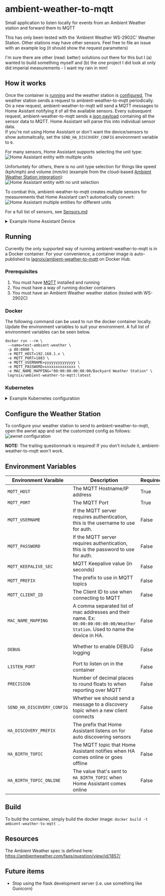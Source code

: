 # ambient-weather-to-mqtt

Small application to listen locally for events from an Ambient Weather station and forward them to MQTT

This has only been tested with the 'Ambient Weather WS-2902C' Weather Station. Other stations may have other sensors. Feel free to file an issue with an example log (it should show the request parameters)

I'm sure there are other (read: better) solutions out there for this but I (a) wanted to build something myself and (b) the one project I did look at only did imperial measurements - I want my rain in mm!

## How it works

Once the container is [running](#running) and the weather station is [configured](#configure-the-weather-station), The weather station sends a request to ambient-weather-to-mqtt periodically. On a new request, ambient-weather-to-mqtt will send a MQTT messages to Home Asistant notifying it of all the available sensors. Every subsequent request, ambient-weather-to-mqtt sends a [json payload](/docs/Example%20JSON%20payload.md) containing all the sensor data to MQTT. Home Assistant will parse this into individual sensor data.    
If you're not using Home Assistant or don't want the device/sensors to show automaitcally, set the `SEND_HA_DISCOVERY_CONFIG` environment variable to `0`.

For many sensors, Home Assistant supports selecting the unit type:    
![Home Assistant entity with multiple units](https://github.com/klagroix/ambient-weather-to-mqtt/blob/main/docs/images/ha-unit-select.png?raw=true)

Unfortuntely for others, there is no unit type selection for things like speed (kph/mph) and volume (mm/in) (example from the cloud-based [Ambient Weather Station integration](https://www.home-assistant.io/integrations/ambient_station/)):    
![Home Assistant entity with no unit selection](https://github.com/klagroix/ambient-weather-to-mqtt/blob/main/docs/images/ha-no-unit-select.png?raw=true)

To combat this, ambient-weather-to-mqtt creates multiple sensors for measurements that Home Assistant can't automatically convert:    
![Home Assistant multiple entities for different units](https://github.com/klagroix/ambient-weather-to-mqtt/blob/main/docs/images/ha-multiple-entities-units.png?raw=true)


For a full list of sensors, see [Sensors.md](/docs/Sensors.md)

<details>
  <summary>Example Home Assistant Device</summary>

  ![Home Assistant example device](https://github.com/klagroix/ambient-weather-to-mqtt/blob/main/docs/images/ha-example-device.png?raw=true)
</details>

## Running

Currently the only supported way of running ambient-weather-to-mqtt is in a Docker container. For your convenience, a container image is auto-published to [lagroix/ambient-weather-to-mqtt](https://hub.docker.com/repository/docker/lagroix/ambient-weather-to-mqtt) on Docker Hub.

### Prerequisites

1. You must have [MQTT](https://www.home-assistant.io/integrations/mqtt/) installed and running
2. You must have a way of running docker containers
3. You must have an Ambient Weather weather station (tested with WS-2902C)

### Docker

The following command can be used to run the docker container locally. Update the environment variables to suit your environment. A full list of environment variables can be seen below.

```shell
docker run --rm \
 --name=test-ambient-weather \
 -p 80:8000 \
 -e MQTT_HOST=192.168.1.x \
 -e MQTT_PORT=1883 \
 -e MQTT_USERNAME=yyyyyyyyyyyyyy \
 -e MQTT_PASSWORD=xxxxxxxxxxxxxx \
 -e MAC_NAME_MAPPING="00:00:00:00:00:00/Backyard Weather Station" \
 lagroix/ambient-weather-to-mqtt:latest
```

### Kubernetes

<details>
  <summary>Example Kubernetes configuration</summary>

  **NOTES:**
  * Don't put your secret unencrypted in code. The Secret should be created by other means (manually, Bitnami Sealed Secrets, etc)
  * Change the ConfigMap variables to suit your environment
  
  ```
  apiVersion: v1
  kind: ConfigMap
  metadata:
    creationTimestamp: null
    name: ambient-weather-to-mqtt-env
  data:
    MQTT_HOST: "192.168.1.1"
    MQTT_PORT: "1883"
    MAC_NAME_MAPPING: "00:00:00:00:00:00/Backyard Weather Station"
  ---
  apiVersion: v1
  data:
    MQTT_PASSWORD: ZXhhbXBsZXBhc3M=
    MQTT_USERNAME: ZXhhbXBsZXVzZXI=
  kind: Secret
  metadata:
    creationTimestamp: null
    name: ambient-weather-to-mqtt-secret
  ---
  apiVersion: apps/v1
  kind: Deployment
  metadata:
    name: ambient-weather-to-mqtt
  spec:
    replicas: 1
    revisionHistoryLimit: 3
    strategy:
      type: Recreate
    selector:
      matchLabels:
        name: ambient-weather-to-mqtt
    template:
      metadata:
        labels:
          name: ambient-weather-to-mqtt
      spec:
        containers:
        - name: ambient-weather-to-mqtt
          image: lagroix/ambient-weather-to-mqtt:latest
          imagePullPolicy: Always
          livenessProbe:
            failureThreshold: 10
            httpGet:
              httpHeaders:
              - name: Accept
                value: text/plain
              path: /health
              port: http
            initialDelaySeconds: 30
            periodSeconds: 60
            successThreshold: 1
            timeoutSeconds: 1
          envFrom:
          - configMapRef:
              name: ambient-weather-to-mqtt-env
          - secretRef:
              name: ambient-weather-to-mqtt-secret
          ports:
          - containerPort: 8000
            name: http
            protocol: TCP
          resources:
            limits:
              cpu: "1"
              memory: 128Mi
            requests:
              cpu: "1"
              memory: 64Mi
  ---
  apiVersion: v1
  kind: Service
  metadata:
    name: ambient-weather-to-mqtt
  spec:
    type: NodePort
    ports:
      - name: http
        port: 80
        targetPort: http
    selector:
      name: ambient-weather-to-mqtt
  ---
  apiVersion: networking.k8s.io/v1
  kind: Ingress
  metadata:
    name: ambient-weather-to-mqtt-ingress
    annotations:
      nginx.ingress.kubernetes.io/ssl-redirect: "false"
  spec:
    tls:
    - hosts:
      - ambient-weather-to-mqtt.example.com
      secretName: ambient-weather-to-mqtt-ingress-tls
    rules:
      - host: ambient-weather-to-mqtt.example.com
        http:
          paths:
            - path: /
              pathType: ImplementationSpecific
              backend:
                service:
                  name: ambient-weather-to-mqtt
                  port:
                    name: http
  ```
</details>


## Configure the Weather Station

To configure your weather station to send to ambient-weather-to-mqtt, open the awnet app and set the customized config as follows:    
![awnet configuration](https://github.com/klagroix/ambient-weather-to-mqtt/blob/main/docs/images/awnet-config.png?raw=true)

**NOTE:** The trailing questionmark is required! If you don't include it, ambient-weather-to-mqtt won't work. 

## Environment Variables

| Environment Varaible                                 | Description                                                                                                                         | Required              | Expected Values                                             |
|------------------------------------------------------|-------------------------------------------------------------------------------------------------------------------------------------|-----------------------|-------------------------------------------------------------|
| `MQTT_HOST`                                          | The MQTT Hostname/IP address                                                                                                        | True                  | string                                                      |
| `MQTT_PORT`                                          | The MQTT Port                                                                                                                       | True                  | int                                                         |
| `MQTT_USERNAME`                                      | If the MQTT server requires authentication, this is the username to use for auth.                                                   | False                 | string (default: None)                                      |
| `MQTT_PASSWORD`                                      | If the MQTT server requires authentication, this is the password to use for auth.                                                   | False                 | string (default: None)                                      |
| `MQTT_KEEPALIVE_SEC`                                 | MQTT Keepalive value (in seconds)                                                                                                   | False                 | int (default: `60`)                                         |
| `MQTT_PREFIX`                                        | The prefix to use in MQTT topics                                                                                                    | False                 | string (default: `ambientweather`)                          |
| `MQTT_CLIENT_ID`                                     | The Client ID to use when connecting to MQTT                                                                                        | False                 | string (default: `ambientweather`)                          |
| `MAC_NAME_MAPPING`                                   | A comma separated list of mac addresses and their name. Ex: `00:00:00:00:00:00/Weather Station`. Used to name the device in HA.     | False                 | string (default: None)                                      |
| `DEBUG`                                              | Whether to enable DEBUG logging                                                                                                     | False                 | `0` (normal logging) or `1` (debug logging) (default: `0`)  |
| `LISTEN_PORT`                                        | Port to listen on in the container                                                                                                  | False                 | int (default: `8000`)                                       |
| `PRECISION`                                          | Number of decimal places to round floats to when reporting over MQTT                                                                | False                 | int (default: `2`)                                          |
| `SEND_HA_DISCOVERY_CONFIG`                           | Whether we should send a message to a discovery topic when a new client connects                                                    | False                 | `0` (don't send config) or `1` (send config) (default: `1`) |
| `HA_DISCOVERY_PREFIX`                                | The prefix that Home Assistant listens on for auto discovering sensors                                                              | False                 | string (default: `homeassistant`)                           |
| `HA_BIRTH_TOPIC`                                     | The MQTT topic that Home Assistant notifies when HA comes online or goes offline                                                    | False                 | string (default: `homeassistant/status`)                    |
| `HA_BIRTH_TOPIC_ONLINE`                              | The value that's sent to `HA_BIRTH_TOPIC` when Home Assistant comes online                                                          | False                 | string (default: `online`)                                  |

## Build

To build the container, simply build the docker image: `docker build -t ambient-weather-to-mqtt .`

## Resources

The Ambient Weather spec is defined here: https://ambientweather.com/faqs/question/view/id/1857/

## Future items
* Stop using the flask development server (i.e. use something like Gunicorn)
